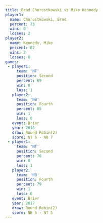 ```yaml
---
title: Brad Chorostkowski vs Mike Kennedy
player1:                   
  name: Chorostkowski, Brad
  percent: 73              
  wins: 0                  
  losses: 2                
player2:                   
  name: Kennedy, Mike      
  percent: 82              
  wins: 2                  
  losses: 0                
games:
 - player1:          
     team: 'NT'      
     position: Second
     percent: 69     
     win: 0          
     loss: 1         
   player2:          
     team: 'NB'      
     position: Fourth
     percent: 85     
     win: 1          
     loss: 0         
   event: Brier        
   year: 2016          
   draw: Round Robin(2)
   score: NT 6 - NB 7  
 - player1:          
     team: 'NT'      
     position: Second
     percent: 76     
     win: 0          
     loss: 1         
   player2:          
     team: 'NB'      
     position: Fourth
     percent: 79     
     win: 1          
     loss: 0         
   event: Brier        
   year: 2017          
   draw: Round Robin(2)
   score: NB 6 - NT 5  
---
```

